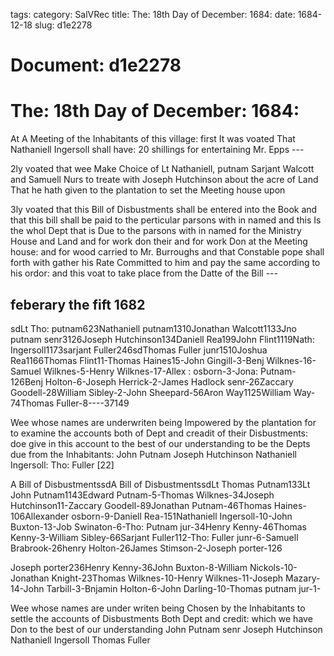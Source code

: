 tags: 
category: SalVRec
title: The: 18th Day of December: 1684:
date: 1684-12-18
slug: d1e2278




# Document: d1e2278


# The: 18th Day of December: 1684:

At A Meeting of the Inhabitants of this village: first It was voated That Nathaniell Ingersoll shall have: 20 shillings for entertaining Mr. Epps ---

2ly voated that wee Make Choice of Lt Nathaniell, putnam Sarjant Walcott and Samuell Nurs to treate with Joseph Hutchinson about the acre of Land That he hath given to the plantation to set the Meeting house upon

3ly voated that this Bill of Disbustments shall be entered into the Book and that this bill shall be paid to the perticular parsons with in named and this Is the whol Dept that is Due to the parsons with in named for the Ministry House and Land and for work don their and for work Don at the Meeting house: and for wood carried to Mr. Burroughs and that Constable pope shall forth with gather his Rate Committed to him and pay the same according to his ordor: and this voat to take place from the Datte of the Bill ---

## feberary the fift 1682

sdLt Tho: putnam623Nathaniell putnam1310Jonathan Walcott1133Jno putnam senr3126Joseph Hutchinson134Daniell Rea199John Flint1119Nath: Ingersoll1173sarjant Fuller246sdThomas Fuller junr1510Joshua Rea1166Thomas Flint11-Thomas Haines15-John Gingill-3-Benj Wilknes-16-Samuel Wilknes-5-Henry Wilknes-17-Allex : osborn-3-Jona: Putnam-126Benj Holton-6-Joseph Herrick-2-James Hadlock senr-26Zaccary Goodell-28William Sibley-2-John Sheepard-56Aron Way1125William Way-74Thomas Fuller-8----37149

Wee whose names are underwriten being Impowered by the plantation for to examine the accounts both of Dept and creadit of their Disbustments: doe give in this account to the best of our understanding to be the Depts due from the Inhabitants: John Putnam Joseph Hutchinson Nathaniell Ingersoll: Tho: Fuller [22]

A Bill of DisbustmentssdA Bill of DisbustmentssdLt Thomas Putnam133Lt John Putnam1143Edward Putnam-5-Thomas Wilknes-34Joseph Hutchinson11-Zaccary Goodell-89Jonathan Putnam-46Thomas Haines-106Allexander osborn-9-Daniell Rea-151Nathaniell Ingersoll-10-John Buxton-13-Job Swinaton-6-Tho: Putnam jur-34Henry Kenny-46Thomas Kenny-3-William Sibley-66Sarjant Fuller112-Tho: Fuller junr-6-Samuell Brabrook-26henry Holton-26James Stimson-2-Joseph porter-126

Joseph porter236Henry Kenny-36John Buxton-8-William Nickols-10-Jonathan Knight-23Thomas Wilknes-10-Henry Wilknes-11-Joseph Mazary-14-John Tarbill-3-Bnjamin Holton-6-John Darling-10-Thomas putnam jur-1-

Wee whose names are under writen being Chosen by the Inhabitants to settle the accounts of Disbustments Both Dept and credit: which we have Don to the best of our understanding John Putnam senr Joseph Hutchinson Nathaniell Ingersoll Thomas Fuller
